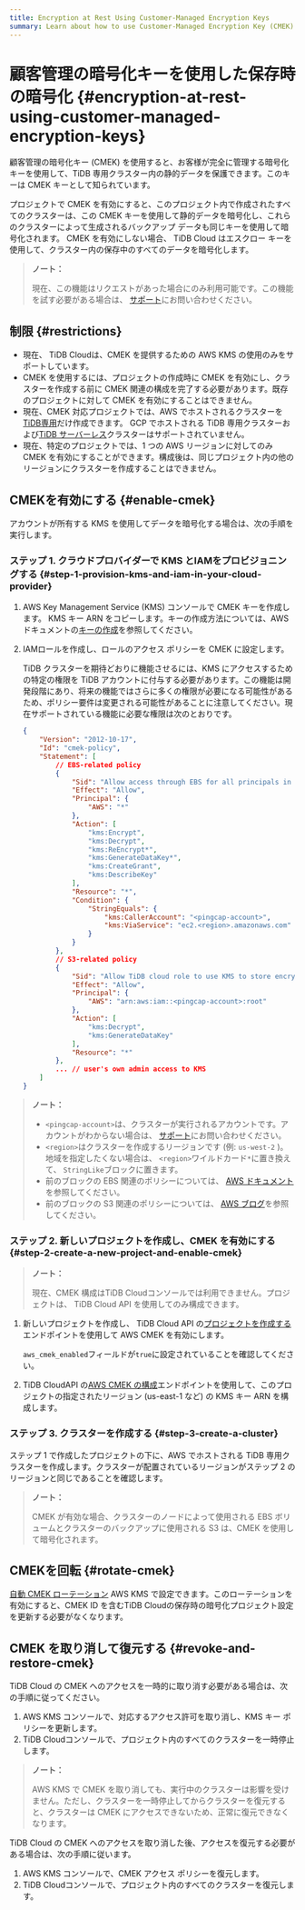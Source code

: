 ```yaml
---
title: Encryption at Rest Using Customer-Managed Encryption Keys
summary: Learn about how to use Customer-Managed Encryption Key (CMEK) in TiDB Cloud.
---
```


# 顧客管理の暗号化キーを使用した保存時の暗号化 {#encryption-at-rest-using-customer-managed-encryption-keys}

顧客管理の暗号化キー (CMEK) を使用すると、お客様が完全に管理する暗号化キーを使用して、TiDB 専用クラスター内の静的データを保護できます。このキーは CMEK キーとして知られています。

プロジェクトで CMEK を有効にすると、このプロジェクト内で作成されたすべてのクラスターは、この CMEK キーを使用して静的データを暗号化し、これらのクラスターによって生成されるバックアップ データも同じキーを使用して暗号化されます。 CMEK を有効にしない場合、 TiDB Cloud はエスクロー キーを使用して、クラスター内の保存中のすべてのデータを暗号化します。

> **ノート：**
>
> 現在、この機能はリクエストがあった場合にのみ利用可能です。この機能を試す必要がある場合は、 [サポート](/tidb-cloud/tidb-cloud-support.md)にお問い合わせください。

## 制限 {#restrictions}

-   現在、 TiDB Cloudは、CMEK を提供するための AWS KMS の使用のみをサポートしています。
-   CMEK を使用するには、プロジェクトの作成時に CMEK を有効にし、クラスターを作成する前に CMEK 関連の構成を完了する必要があります。既存のプロジェクトに対して CMEK を有効にすることはできません。
-   現在、CMEK 対応プロジェクトでは、AWS でホストされるクラスターを[TiDB専用](/tidb-cloud/select-cluster-tier.md#tidb-dedicated)だけ作成できます。 GCP でホストされる TiDB 専用クラスターおよび[TiDB サーバーレス](/tidb-cloud/select-cluster-tier.md#tidb-serverless)クラスターはサポートされていません。
-   現在、特定のプロジェクトでは、1 つの AWS リージョンに対してのみ CMEK を有効にすることができます。構成後は、同じプロジェクト内の他のリージョンにクラスターを作成することはできません。

## CMEKを有効にする {#enable-cmek}

アカウントが所有する KMS を使用してデータを暗号化する場合は、次の手順を実行します。

### ステップ 1. クラウドプロバイダーで KMS とIAMをプロビジョニングする {#step-1-provision-kms-and-iam-in-your-cloud-provider}

1.  AWS Key Management Service (KMS) コンソールで CMEK キーを作成します。 KMS キー ARN をコピーします。キーの作成方法については、AWS ドキュメントの[キーの作成](http://docs.aws.amazon.com/kms/latest/developerguide/create-keys.html#create-symmetric-cmk)を参照してください。

2.  IAMロールを作成し、ロールのアクセス ポリシーを CMEK に設定します。

    TiDB クラスターを期待どおりに機能させるには、KMS にアクセスするための特定の権限を TiDB アカウントに付与する必要があります。この機能は開発段階にあり、将来の機能ではさらに多くの権限が必要になる可能性があるため、ポリシー要件は変更される可能性があることに注意してください。現在サポートされている機能に必要な権限は次のとおりです。

    ```json
    {
        "Version": "2012-10-17",
        "Id": "cmek-policy",
        "Statement": [
            // EBS-related policy
            {
                "Sid": "Allow access through EBS for all principals in the account that are authorized to use EBS",
                "Effect": "Allow",
                "Principal": {
                    "AWS": "*"
                },
                "Action": [
                    "kms:Encrypt",
                    "kms:Decrypt",
                    "kms:ReEncrypt*",
                    "kms:GenerateDataKey*",
                    "kms:CreateGrant",
                    "kms:DescribeKey"
                ],
                "Resource": "*",
                "Condition": {
                    "StringEquals": {
                        "kms:CallerAccount": "<pingcap-account>",
                        "kms:ViaService": "ec2.<region>.amazonaws.com"
                    }
                }
            },
            // S3-related policy
            {
                "Sid": "Allow TiDB cloud role to use KMS to store encrypted backup to S3",
                "Effect": "Allow",
                "Principal": {
                    "AWS": "arn:aws:iam::<pingcap-account>:root"
                },
                "Action": [
                    "kms:Decrypt",
                    "kms:GenerateDataKey"
                ],
                "Resource": "*"
            },
            ... // user's own admin access to KMS
        ]
    }
    ```

> **ノート：**
>
> -   `<pingcap-account>`は、クラスターが実行されるアカウントです。アカウントがわからない場合は、 [サポート](/tidb-cloud/tidb-cloud-support.md)にお問い合わせください。
> -   `<region>`はクラスターを作成するリージョンです (例: `us-west-2` )。地域を指定したくない場合は、 `<region>`ワイルドカード`*`に置き換えて、 `StringLike`ブロックに置きます。
> -   前のブロックの EBS 関連のポリシーについては、 [AWS ドキュメント](https://docs.aws.amazon.com/kms/latest/developerguide/conditions-kms.html#conditions-kms-caller-account)を参照してください。
> -   前のブロックの S3 関連のポリシーについては、 [AWS ブログ](https://repost.aws/knowledge-center/s3-bucket-access-default-encryption)を参照してください。

### ステップ 2. 新しいプロジェクトを作成し、CMEK を有効にする {#step-2-create-a-new-project-and-enable-cmek}

> **ノート：**
>
> 現在、CMEK 構成はTiDB Cloudコンソールでは利用できません。プロジェクトは、 TiDB Cloud API を使用してのみ構成できます。

1.  新しいプロジェクトを作成し、 TiDB Cloud API の[プロジェクトを作成する](https://docs.pingcap.com/tidbcloud/api/v1beta#tag/Project/operation/CreateProject)エンドポイントを使用して AWS CMEK を有効にします。

    `aws_cmek_enabled`フィールドが`true`に設定されていることを確認してください。

2.  TiDB CloudAPI の[AWS CMEK の構成](https://docs.pingcap.com/tidbcloud/api/v1beta#tag/Cluster/operation/CreateAwsCmek)エンドポイントを使用して、このプロジェクトの指定されたリージョン (us-east-1 など) の KMS キー ARN を構成します。

### ステップ 3. クラスターを作成する {#step-3-create-a-cluster}

ステップ 1 で作成したプロジェクトの下に、AWS でホストされる TiDB 専用クラスターを作成します。クラスターが配置されているリージョンがステップ 2 のリージョンと同じであることを確認します。

> **ノート：**
>
> CMEK が有効な場合、クラスターのノードによって使用される EBS ボリュームとクラスターのバックアップに使用される S3 は、CMEK を使用して暗号化されます。

## CMEKを回転 {#rotate-cmek}

[自動 CMEK ローテーション](http://docs.aws.amazon.com/kms/latest/developerguide/rotate-keys.html) AWS KMS で設定できます。このローテーションを有効にすると、CMEK ID を含むTiDB Cloudの保存時の暗号化プロジェクト設定を更新する必要がなくなります。

## CMEK を取り消して復元する {#revoke-and-restore-cmek}

TiDB Cloud の CMEK へのアクセスを一時的に取り消す必要がある場合は、次の手順に従ってください。

1.  AWS KMS コンソールで、対応するアクセス許可を取り消し、KMS キー ポリシーを更新します。
2.  TiDB Cloudコンソールで、プロジェクト内のすべてのクラスターを一時停止します。

> **ノート：**
>
> AWS KMS で CMEK を取り消しても、実行中のクラスターは影響を受けません。ただし、クラスターを一時停止してからクラスターを復元すると、クラスターは CMEK にアクセスできないため、正常に復元できなくなります。

TiDB Cloud の CMEK へのアクセスを取り消した後、アクセスを復元する必要がある場合は、次の手順に従います。

1.  AWS KMS コンソールで、CMEK アクセス ポリシーを復元します。
2.  TiDB Cloudコンソールで、プロジェクト内のすべてのクラスターを復元します。
